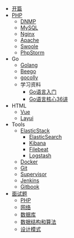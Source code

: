 <!-- docs/_sidebar.md -->



* [开篇](README.md)
* [PHP](php/README.md)
  * [DNMP](php/dnmp.md)
  * [MySQL](php/mysql.md)
  * [Nginx](php/nginx.md)
  * [Apache](php/apache.md)
  * [Swoole](php/swoole.md)
  * [PhpStorm](php/phpstorm.md)
* Go
  * [Golang](go/go.md)
  * [Beego](go/beego.md)
  * [gocolly](go/gocolly.md)
  * 学习资料
    * [Go语言入门](go/Learn/Go语言入门.md)
    * [Go语言核心36讲](go/Learn/Go语言核心36讲.md)
* HTML
  * [Vue](html/vue.md)
  * [Layui](html/layui.md)
* Tools
  * [ElasticStack](tools/ElasticStack/README.md)
    * [ElasticSearch](tools/ElasticStack/ElasticSearch.md)
    * [Kibana](tools/ElasticStack/Kibana.md)
    * [Filebeat](tools/ElasticStack/Filebeat.md)
    * [Logstash](tools/ElasticStack/Logstash.md)
  * [Docker](tools/docker.md)
  * [Git](tools/git.md)
  * [Supervisor](tools/supervisor.md)
  * [Jenkins](tools/jenkins.md)
  * [Gitbook](tools/gitbook.md)
* [面试题](面试题/README.md)
  * [PHP](面试题/php.md)
  * [网络](面试题/网络.md)
  * [数据库](面试题/数据库.md)
  * [数据结构和算法](面试题/数据结构和算法.md)
  * [设计模式](面试题/设计模式.md)

